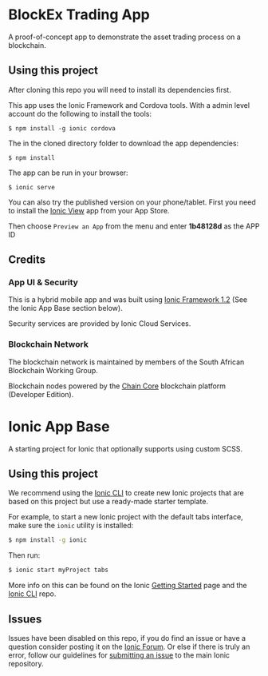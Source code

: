 BlockEx Trading App
=====================

A proof-of-concept app to demonstrate the asset trading process on a blockchain.

## Using this project

After cloning this repo you will need to install its dependencies first.

This app uses the Ionic Framework and Cordova tools. With a admin level account do the following to install the tools:

```
$ npm install -g ionic cordova
```

The in the cloned directory folder to download the app dependencies:

```
$ npm install
```

The app can be run in your browser:

```
$ ionic serve
```

You can also try the published version on your phone/tablet. 
First you need to install the [Ionic View](http://view.ionic.io/) app from your App Store.

Then choose `Preview an App` from the menu and enter **1b48128d** as the APP ID

## Credits

### App UI & Security

This is a hybrid mobile app and was built using [Ionic Framework 1.2](http://ionicframework.com/) (See the Ionic App Base section below).

Security services are provided by Ionic Cloud Services.

### Blockchain Network

The blockchain network is maintained by members of the South African Blockchain Working Group.

Blockchain nodes powered by the [Chain Core](https://www.chain.com) blockchain platform (Developer Edition).

Ionic App Base
=====================

A starting project for Ionic that optionally supports using custom SCSS.

## Using this project

We recommend using the [Ionic CLI](https://github.com/driftyco/ionic-cli) to create new Ionic projects that are based on this project but use a ready-made starter template.

For example, to start a new Ionic project with the default tabs interface, make sure the `ionic` utility is installed:

```bash
$ npm install -g ionic
```

Then run:

```bash
$ ionic start myProject tabs
```

More info on this can be found on the Ionic [Getting Started](http://ionicframework.com/getting-started) page and the [Ionic CLI](https://github.com/driftyco/ionic-cli) repo.

## Issues
Issues have been disabled on this repo, if you do find an issue or have a question consider posting it on the [Ionic Forum](http://forum.ionicframework.com/).  Or else if there is truly an error, follow our guidelines for [submitting an issue](http://ionicframework.com/submit-issue/) to the main Ionic repository.
